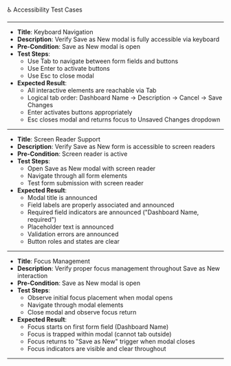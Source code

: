♿ Accessibility Test Cases

---
* **Title**: Keyboard Navigation
* **Description**: Verify Save as New modal is fully accessible via keyboard
* **Pre-Condition**: Save as New modal is open
* **Test Steps**:
  * Use Tab to navigate between form fields and buttons
  * Use Enter to activate buttons
  * Use Esc to close modal
* **Expected Result**:
  * All interactive elements are reachable via Tab
  * Logical tab order: Dashboard Name → Description → Cancel → Save Changes
  * Enter activates buttons appropriately
  * Esc closes modal and returns focus to Unsaved Changes dropdown
---
* **Title**: Screen Reader Support
* **Description**: Verify Save as New form is accessible to screen readers
* **Pre-Condition**: Screen reader is active
* **Test Steps**:
  * Open Save as New modal with screen reader
  * Navigate through all form elements
  * Test form submission with screen reader
* **Expected Result**:
  * Modal title is announced
  * Field labels are properly associated and announced
  * Required field indicators are announced ("Dashboard Name, required")
  * Placeholder text is announced
  * Validation errors are announced
  * Button roles and states are clear
---
* **Title**: Focus Management
* **Description**: Verify proper focus management throughout Save as New interaction
* **Pre-Condition**: Save as New modal is open
* **Test Steps**:
  * Observe initial focus placement when modal opens
  * Navigate through modal elements
  * Close modal and observe focus return
* **Expected Result**:
  * Focus starts on first form field (Dashboard Name)
  * Focus is trapped within modal (cannot tab outside)
  * Focus returns to "Save as New" trigger when modal closes
  * Focus indicators are visible and clear throughout
---
